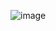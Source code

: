 
   ![image](https://user-images.githubusercontent.com/102905328/165300144-6e2472d0-e22c-496a-b243-6bb900d74ff0.png)
